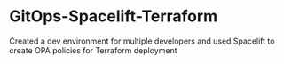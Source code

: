 # GitOps-Spacelift-Terraform

Created a dev environment for multiple developers and used Spacelift to create OPA policies for Terraform deployment
